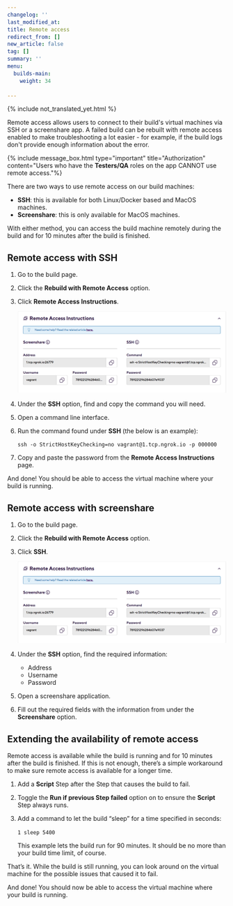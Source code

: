 ```yaml
---
changelog: ''
last_modified_at: 
title: Remote access
redirect_from: []
new_article: false
tag: []
summary: ''
menu:
  builds-main:
    weight: 34

---
```

{% include not_translated_yet.html %}

Remote access allows users to connect to their build's virtual machines via SSH or a screenshare app. A failed build can be rebuilt with remote access enabled to make troubleshooting a lot easier - for example, if the build logs don't provide enough information about the error.

{% include message_box.html type="important" title="Authorization" content="Users who have the **Testers/QA** roles on the app CANNOT use remote access."%}

There are two ways to use remote access on our build machines:

* **SSH**: this is available for both Linux/Docker based and MacOS machines.
* **Screenshare**: this is only available for MacOS machines.

With either method, you can access the build machine remotely during the build and for 10 minutes after the build is finished.

## Remote access with SSH

1. Go to the build page.
2. Click the **Rebuild with Remote Access** option.
3. Click **Remote Access Instructions**.

   ![](/img/remote-access-instructions.png)
4. Under the **SSH** option, find and copy the command you will need.
5. Open a command line interface.
6. Run the command found under **SSH** (the below is an example):

       ssh -o StrictHostKeyChecking=no vagrant@1.tcp.ngrok.io -p 000000
7. Copy and paste the password from the **Remote Access Instructions** page.

And done! You should be able to access the virtual machine where your build is running.

## Remote access with screenshare

1. Go to the build page.
2. Click the **Rebuild with Remote Access** option.
3. Click **SSH**.

   ![](/img/remote-access-instructions.png)
4. Under the **SSH** option, find the required information:
   * Address
   * Username
   * Password
5. Open a screenshare application.
6. Fill out the required fields with the information from under the **Screenshare** option.

## Extending the availability of remote access

Remote access is available while the build is running and for 10 minutes after the build is finished. If this is not enough, there’s a simple workaround to make sure remote access is available for a longer time.

1. Add a **Script** Step after the Step that causes the build to fail.
2. Toggle the **Run if previous Step failed** option on to ensure the **Script** Step always runs.
3. Add a command to let the build “sleep” for a time specified in seconds:

   `1 sleep 5400`

   This example lets the build run for 90 minutes. It should be no more than your build time limit, of course.

That’s it. While the build is still running, you can look around on the virtual machine for the possible issues that caused it to fail.

And done! You should now be able to access the virtual machine where your build is running.